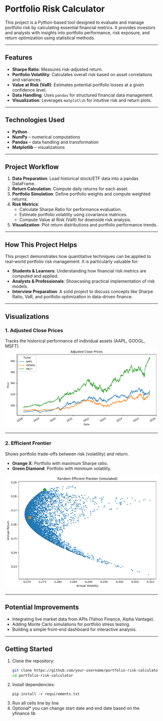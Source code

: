 # Portfolio Risk Calculator

This project is a Python-based tool designed to evaluate and manage portfolio risk by calculating essential financial metrics. It provides investors and analysts with insights into portfolio performance, risk exposure, and return optimization using statistical methods.

---

## Features

- **Sharpe Ratio**: Measures risk-adjusted return.
- **Portfolio Volatility**: Calculates overall risk based on asset correlations and variances.
- **Value at Risk (VaR)**: Estimates potential portfolio losses at a given confidence level.
- **Data Handling**: Uses `pandas` for structured financial data management.
- **Visualization**: Leverages `matplotlib` for intuitive risk and return plots.

---

## Technologies Used

- **Python**
- **NumPy** – numerical computations
- **Pandas** – data handling and transformation
- **Matplotlib** – visualizations

---

## Project Workflow

1. **Data Preparation**: Load historical stock/ETF data into a pandas DataFrame.
2. **Return Calculation**: Compute daily returns for each asset.
3. **Portfolio Simulation**: Define portfolio weights and compute weighted returns.
4. **Risk Metrics**:
   - Calculate Sharpe Ratio for performance evaluation.
   - Estimate portfolio volatility using covariance matrices.
   - Compute Value at Risk (VaR) for downside risk analysis.
5. **Visualization**: Plot return distributions and portfolio performance trends.

---

## How This Project Helps

This project demonstrates how quantitative techniques can be applied to real-world portfolio risk management. It is particularly valuable for:

- **Students & Learners**: Understanding how financial risk metrics are computed and applied.
- **Analysts & Professionals**: Showcasing practical implementation of risk models.
- **Interview Preparation**: A solid project to discuss concepts like Sharpe Ratio, VaR, and portfolio optimization in data-driven finance.

---

## Visualizations

### 1. Adjusted Close Prices
Tracks the historical performance of individual assets (AAPL, GOOGL, MSFT).  
![Adjusted Close Prices](Visualization%201.png)

---

### 2. Efficient Frontier
Shows portfolio trade-offs between risk (volatility) and return.  
- **Orange X**: Portfolio with maximum Sharpe ratio.  
- **Green Diamond**: Portfolio with minimum volatility.  

![Efficient Frontier](Visualization%202.png)

---

## Potential Improvements

- Integrating live market data from APIs (Yahoo Finance, Alpha Vantage).
- Adding Monte Carlo simulations for portfolio stress testing.
- Building a simple front-end dashboard for interactive analysis.

---

## Getting Started

1. Clone the repository:
   ```bash
   git clone https://github.com/your-username/portfolio-risk-calculator.git
   cd portfolio-risk-calculator
   ```
2. Install dependencies:
   ```
   pip install -r requirements.txt
   ```
3. Run all cells line by line
4. Optional* you can change start date and end date based on the yfinance lib
